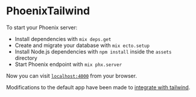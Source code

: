# PhoenixTailwind

To start your Phoenix server:

  * Install dependencies with `mix deps.get`
  * Create and migrate your database with `mix ecto.setup`
  * Install Node.js dependencies with `npm install` inside the `assets` directory
  * Start Phoenix endpoint with `mix phx.server`

Now you can visit [`localhost:4000`](http://localhost:4000) from your browser.

Modifications to the default app have been made to [integrate with tailwind](https://pragmaticstudio.com/tutorials/adding-tailwind-css-to-phoenix).

